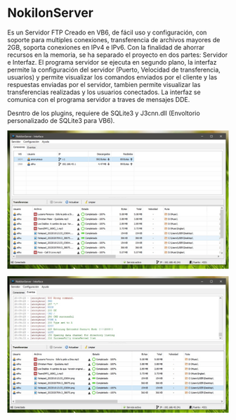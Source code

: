 # NokilonServer
Es un Servidor FTP Creado en VB6, de fácil uso y configuración, con soporte para multiples conexiones, transferencia de archivos mayores de 2GB, soporta conexiones en IPv4 e IPv6. Con la finalidad de ahorrar recursos en la memoria, se ha separado el proyecto en dos partes: Servidor e Interfaz. El programa servidor se ejecuta en segundo plano, la interfaz permite la configuración del servidor (Puerto, Velocidad de transferencia, usuarios) y permite visualizar los comandos enviados por el cliente y las respuestas enviadas por el servidor, tambien permite visualizar las transferencias realizadas y los usuarios conectados. La interfaz se comunica con el programa servidor a traves de mensajes DDE.

Desntro de los plugins, requiere de SQLite3 y J3cnn.dll (Envoltorio personalizado de SQLite3 para VB6).

 ![ITypeComp::Bind](/server/res/nk-server1.jpg)
 
 
 ![ITypeComp::Bind](/server/res/nk-server0.jpg)